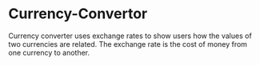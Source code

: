 # Currency-Convertor
  Currency converter uses exchange rates to show users how the values of two currencies are related. The exchange rate is the cost of money from one currency to another.
